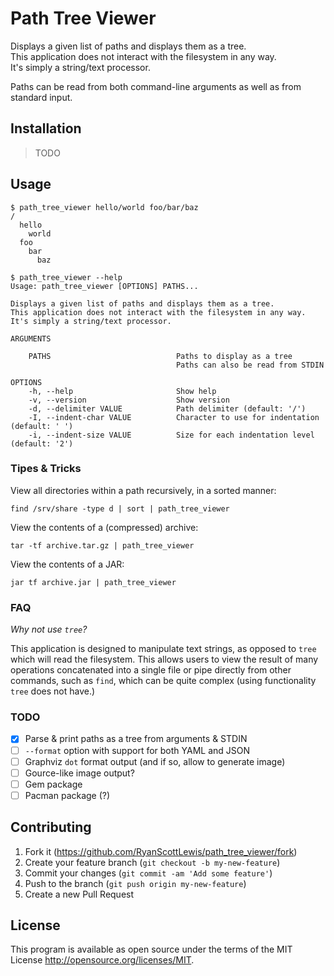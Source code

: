 # Path Tree Viewer

Displays a given list of paths and displays them as a tree.  
This application does not interact with the filesystem in any way.  
It's simply a string/text processor.

Paths can be read from both command-line arguments as well as from standard input.

## Installation

> TODO

## Usage

```
$ path_tree_viewer hello/world foo/bar/baz
/
  hello
    world
  foo
    bar
      baz
```

```
$ path_tree_viewer --help
Usage: path_tree_viewer [OPTIONS] PATHS...

Displays a given list of paths and displays them as a tree.
This application does not interact with the filesystem in any way.
It's simply a string/text processor.

ARGUMENTS

    PATHS                            Paths to display as a tree
                                     Paths can also be read from STDIN

OPTIONS
    -h, --help                       Show help
    -v, --version                    Show version
    -d, --delimiter VALUE            Path delimiter (default: '/')
    -I, --indent-char VALUE          Character to use for indentation (default: ' ')
    -i, --indent-size VALUE          Size for each indentation level (default: '2')
```

### Tipes & Tricks

View all directories within a path recursively, in a sorted manner:

`find /srv/share -type d | sort | path_tree_viewer`

View the contents of a (compressed) archive:

`tar -tf archive.tar.gz | path_tree_viewer`

View the contents of a JAR:

`jar tf archive.jar | path_tree_viewer`

### FAQ

*Why not use `tree`?*

This application is designed to manipulate text strings, as opposed to `tree` which will read the
filesystem. This allows users to view the result of many operations concatenated into a single file
or pipe directly from other commands, such as `find`, which can be quite complex (using
functionality `tree` does not have.)

### TODO

- [x] Parse & print paths as a tree from arguments & STDIN
- [ ] `--format` option with support for both YAML and JSON
- [ ] Graphviz `dot` format output (and if so, allow to generate image)
- [ ] Gource-like image output?
- [ ] Gem package
- [ ] Pacman package (?)

## Contributing

1. Fork it (<https://github.com/RyanScottLewis/path_tree_viewer/fork>)
2. Create your feature branch (`git checkout -b my-new-feature`)
3. Commit your changes (`git commit -am 'Add some feature'`)
4. Push to the branch (`git push origin my-new-feature`)
5. Create a new Pull Request

## License

This program is available as open source under the terms of the MIT License <http://opensource.org/licenses/MIT>.

